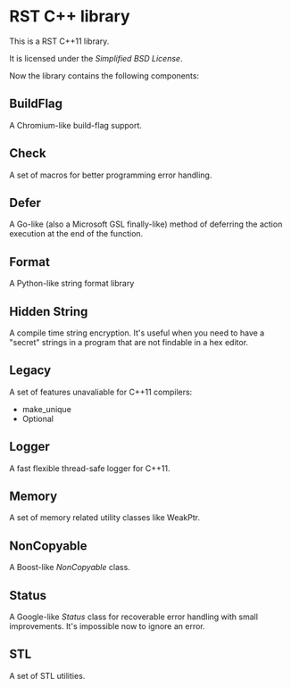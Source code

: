 # RST C++ library

This is a RST C++11 library.

It is licensed under the _Simplified BSD License_.

Now the library contains the following components:

## BuildFlag
  A Chromium-like build-flag support.

## Check
  A set of macros for better programming error handling.

## Defer
  A Go-like (also a Microsoft GSL finally-like) method of deferring the action
  execution at the end of the function.

## Format
  A Python-like string format library

## Hidden String
  A compile time string encryption. It's useful when you need to have a
  "secret" strings in a program that are not findable in a hex editor.

## Legacy
  A set of features unavaliable for C++11 compilers:
  * make_unique<T>
  * Optional<T>

## Logger
  A fast flexible thread-safe logger for C++11.

## Memory
  A set of memory related utility classes like WeakPtr.

## NonCopyable
  A Boost-like _NonCopyable_ class.

## Status
  A Google-like _Status_ class for recoverable error handling with small
  improvements. It's impossible now to ignore an error.

## STL
  A set of STL utilities.
